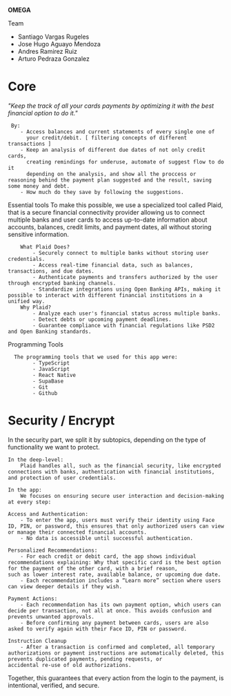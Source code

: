 **OMEGA**

Team
 - Santiago Vargas Rugeles 
 - Jose Hugo Aguayo Mendoza
 - Andres Ramirez Ruiz
 - Arturo Pedraza Gonzalez 

# Core
   *"Keep the track of all your cards payments by optimizing it with the best financial option to do it."*
       
     By:
        - Access balances and current statements of every single one of 
          your credit/debit. [ filtering concepts of different transactions ]
        - Keep an analysis of different due dates of not only credit cards,
          creating remindings for underuse, automate of suggest flow to do it 
          depending on the analysis, and show all the proccess or reasoning behind the payment plan suggested and the result, saving some money and debt.
        - How much do they save by following the suggestions.
        
   Essential tools
        To make this possible, we use a specialized tool called Plaid, that is a secure financial connectivity provider allowing us to connect multiple banks and user cards to access up-to-date information about accounts, balances, credit limits, and payment dates, all without storing sensitive information. 
        
        What Plaid Does?
            - Securely connect to multiple banks without storing user credentials.  
            - Access real-time financial data, such as balances, transactions, and due dates.  
            - Authenticate payments and transfers authorized by the user through encrypted banking channels.  
            - Standardize integrations using Open Banking APIs, making it possible to interact with different financial institutions in a unified way.
        Why Plaid?
            - Analyze each user's financial status across multiple banks.  
            - Detect debts or upcoming payment deadlines.  
            - Guarantee compliance with financial regulations like PSD2 and Open Banking standards.
        
   Programming Tools
        
      The programming tools that we used for this app were:
            - TypeScript
            - JavaScript
            - React Native
            - SupaBase
            - Git
            - Github
            
             
# Security / Encrypt

   In the security part, we split it by subtopics, depending on the type of functionality we want to protect.
   
    In the deep-level:
        Plaid handles all, such as the financial security, like encrypted connections with banks, authentication with financial institutions, and protection of user credentials. 
        
    In the app:
        We focuses on ensuring secure user interaction and decision-making at every step:
        
    Access and Authentication:
        - To enter the app, users must verify their identity using Face ID, PIN, or password, this ensures that only authorized users can view or manage their connected financial accounts.  
        - No data is accessible until successful authentication.

    Personalized Recommendations:
        - For each credit or debit card, the app shows individual recommendations explaining: Why that specific card is the best option for the payment of the other card, with a brief reason,              such as lower interest rate, available balance, or upcoming due date.  
        - Each recommendation includes a “Learn more” section where users can view deeper details if they wish.

    Payment Actions:
        - Each recommendation has its own payment option, which users can decide per transaction, not all at once. This avoids confusion and prevents unwanted approvals.  
        - Before confirming any payment between cards, users are also asked to verify again with their Face ID, PIN or password.

    Instruction Cleanup
        - After a transaction is confirmed and completed, all temporary authorizations or payment instructions are automatically deleted, this prevents duplicated payments, pending requests, or            accidental re-use of old authorizations.

   Together, this guarantees that every action from the login to the payment, is intentional, verified, and secure.


    

